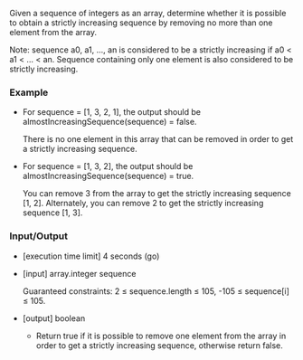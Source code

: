 Given a sequence of integers as an array, determine whether it is possible to obtain a strictly increasing sequence by removing no more than one element from the array.

Note: sequence a0, a1, ..., an is considered to be a strictly increasing if a0 < a1 < ... < an. Sequence containing only one element is also considered to be strictly increasing.

### Example

- For sequence = [1, 3, 2, 1], the output should be
almostIncreasingSequence(sequence) = false.

  There is no one element in this array that can be removed in order to get a strictly increasing sequence.

- For sequence = [1, 3, 2], the output should be
almostIncreasingSequence(sequence) = true.

  You can remove 3 from the array to get the strictly increasing sequence [1, 2]. Alternately, you can remove 2 to get the strictly increasing sequence [1, 3].

### Input/Output

- [execution time limit] 4 seconds (go)

- [input] array.integer sequence

  Guaranteed constraints:
  2 ≤ sequence.length ≤ 105,
  -105 ≤ sequence[i] ≤ 105.

- [output] boolean

  - Return true if it is possible to remove one element from the array in order to get a strictly increasing sequence, otherwise return false.